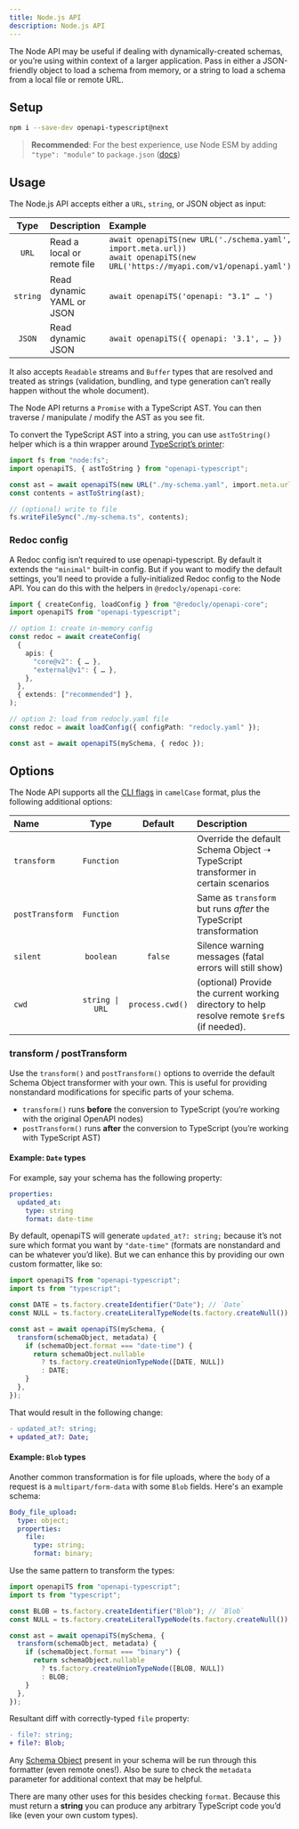 ```yaml
---
title: Node.js API
description: Node.js API
---
```


The Node API may be useful if dealing with dynamically-created schemas, or you’re using within context of a larger application. Pass in either a JSON-friendly object to load a schema from memory, or a string to load a schema from a local file or remote URL.

## Setup

```bash
npm i --save-dev openapi-typescript@next
```

> **Recommended**: For the best experience, use Node ESM by adding `"type": "module"` to `package.json` ([docs](https://nodejs.org/api/esm.html#enabling))

## Usage

The Node.js API accepts either a `URL`, `string`, or JSON object as input:

|   Type   | Description                 | Example                                                                                                                          |
| :------: | :-------------------------- | :------------------------------------------------------------------------------------------------------------------------------- |
|  `URL`   | Read a local or remote file | `await openapiTS(new URL('./schema.yaml', import.meta.url))`<br/>`await openapiTS(new URL('https://myapi.com/v1/openapi.yaml'))` |
| `string` | Read dynamic YAML or JSON   | `await openapiTS('openapi: "3.1" … ')`                                                                                           |
|  `JSON`  | Read dynamic JSON           | `await openapiTS({ openapi: '3.1', … })`                                                                                         |

It also accepts `Readable` streams and `Buffer` types that are resolved and treated as strings (validation, bundling, and type generation can’t really happen without the whole document).

The Node API returns a `Promise` with a TypeScript AST. You can then traverse / manipulate / modify the AST as you see fit.

To convert the TypeScript AST into a string, you can use `astToString()` helper which is a thin wrapper around [TypeScript’s printer](https://github.com/microsoft/TypeScript/wiki/Using-the-Compiler-API#re-printing-sections-of-a-typescript-file):

```ts
import fs from "node:fs";
import openapiTS, { astToString } from "openapi-typescript";

const ast = await openapiTS(new URL("./my-schema.yaml", import.meta.url));
const contents = astToString(ast);

// (optional) write to file
fs.writeFileSync("./my-schema.ts", contents);
```

### Redoc config

A Redoc config isn’t required to use openapi-typescript. By default it extends the `"minimal"` built-in config. But if you want to modify the default settings, you’ll need to provide a fully-initialized Redoc config to the Node API. You can do this with the helpers in `@redocly/openapi-core`:

```ts
import { createConfig, loadConfig } from "@redocly/openapi-core";
import openapiTS from "openapi-typescript";

// option 1: create in-memory config
const redoc = await createConfig(
  {
    apis: {
      "core@v2": { … },
      "external@v1": { … },
    },
  },
  { extends: ["recommended"] },
);

// option 2: load from redocly.yaml file
const redoc = await loadConfig({ configPath: "redocly.yaml" });

const ast = await openapiTS(mySchema, { redoc });
```

## Options

The Node API supports all the [CLI flags](/cli#options) in `camelCase` format, plus the following additional options:

| Name            |      Type       |     Default     | Description                                                                                  |
| :-------------- | :-------------: | :-------------: | :------------------------------------------------------------------------------------------- |
| `transform`     |   `Function`    |                 | Override the default Schema Object ➝ TypeScript transformer in certain scenarios             |
| `postTransform` |   `Function`    |                 | Same as `transform` but runs _after_ the TypeScript transformation                           |
| `silent`        |    `boolean`    |     `false`     | Silence warning messages (fatal errors will still show)                                      |
| `cwd`           | `string \| URL` | `process.cwd()` | (optional) Provide the current working directory to help resolve remote `$ref`s (if needed). |

### transform / postTransform

Use the `transform()` and `postTransform()` options to override the default Schema Object transformer with your own. This is useful for providing nonstandard modifications for specific parts of your schema.

- `transform()` runs **before** the conversion to TypeScript (you’re working with the original OpenAPI nodes)
- `postTransform()` runs **after** the conversion to TypeScript (you’re working with TypeScript AST)

#### Example: `Date` types

For example, say your schema has the following property:

```yaml
properties:
  updated_at:
    type: string
    format: date-time
```

By default, openapiTS will generate `updated_at?: string;` because it’s not sure which format you want by `"date-time"` (formats are nonstandard and can be whatever you’d like). But we can enhance this by providing our own custom formatter, like so:

```ts
import openapiTS from "openapi-typescript";
import ts from "typescript";

const DATE = ts.factory.createIdentifier("Date"); // `Date`
const NULL = ts.factory.createLiteralTypeNode(ts.factory.createNull()); // `null`

const ast = await openapiTS(mySchema, {
  transform(schemaObject, metadata) {
    if (schemaObject.format === "date-time") {
      return schemaObject.nullable
        ? ts.factory.createUnionTypeNode([DATE, NULL])
        : DATE;
    }
  },
});
```

That would result in the following change:

```diff
- updated_at?: string;
+ updated_at?: Date;
```

#### Example: `Blob` types

Another common transformation is for file uploads, where the `body` of a request is a `multipart/form-data` with some `Blob` fields. Here's an example schema:

```yaml
Body_file_upload:
  type: object;
  properties:
    file:
      type: string;
      format: binary;
```

Use the same pattern to transform the types:

```ts
import openapiTS from "openapi-typescript";
import ts from "typescript";

const BLOB = ts.factory.createIdentifier("Blob"); // `Blob`
const NULL = ts.factory.createLiteralTypeNode(ts.factory.createNull()); // `null`

const ast = await openapiTS(mySchema, {
  transform(schemaObject, metadata) {
    if (schemaObject.format === "binary") {
      return schemaObject.nullable
        ? ts.factory.createUnionTypeNode([BLOB, NULL])
        : BLOB;
    }
  },
});
```

Resultant diff with correctly-typed `file` property:

```diff
- file?: string;
+ file?: Blob;
```

Any [Schema Object](https://spec.openapis.org/oas/latest.html#schema-object) present in your schema will be run through this formatter (even remote ones!). Also be sure to check the `metadata` parameter for additional context that may be helpful.

There are many other uses for this besides checking `format`. Because this must return a **string** you can produce any arbitrary TypeScript code you’d like (even your own custom types).
